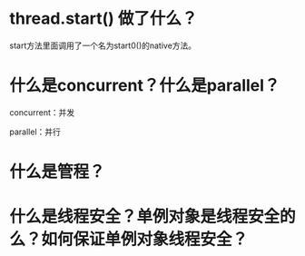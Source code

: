 # thread.start() 做了什么？

start方法里面调用了一个名为start0()的native方法。

# 什么是concurrent？什么是parallel？

concurrent：并发

parallel：并行

# 什么是管程？



# 什么是线程安全？单例对象是线程安全的么？如何保证单例对象线程安全？


